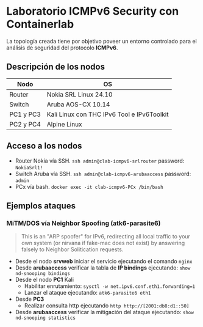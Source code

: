 # Laboratorio ICMPv6 Security con Containerlab

La topología creada tiene por objetivo poveer un entorno controlado para el análisis de seguridad del protocolo **ICMPv6**.
## Descripción de los nodos

| Nodo |OS  |
|--|--|
| Router |Nokia SRL Linux 24.10  
| Switch |Aruba AOS-CX 10.14
|PC1 y PC3|Kali Linux con THC IPv6 Tool e IPv6Toolkit 
|PC2 y PC4|Alpine Linux
## Acceso a los nodos
* Router Nokia vía SSH. `ssh admin@clab-icmpv6-srlrouter` password: `NokiaSrl1!`
* Switch Aruba vía SSH. `ssh admin@clab-icmpv6-arubaaccess` password: `admin`
* PCx vía bash. `docker exec -it clab-icmpv6-PCx /bin/bash`
## Ejemplos ataques
### MiTM/DOS vía Neighbor Spoofing (atk6-parasite6)
>This is an "ARP spoofer" for IPv6, redirecting all local traffic to your own
system (or nirvana if fake-mac does not exist) by answering falsely to
Neighbor Solitication requests. 
* Desde el nodo **srvweb** iniciar el servicio ejecutando el comando `nginx`
* Desde **arubaaccess** verificar la tabla de **IP bindings** ejecutando: `show nd-snooping bindings`
* Desde el nodo **PC1** Kali
  * Habilitar enrutamiento: `sysctl -w net.ipv6.conf.eth1.forwarding=1`
  * Lanzar el ataque ejecutando: `atk6-parasite6 eth1`
* Desde **PC3**
  * Realizar consulta http ejecutando `http http://[2001:db8:d1::50]`
* Desde **arubaaccess** verificar la mitigación del ataque ejecutando: `show nd-snooping statistics` 
